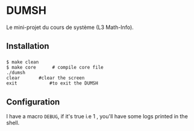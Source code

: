 # DUMSH
Le mini-projet du cours de système (L3 Math-Info).

## Installation

###

```
$ make clean
$ make core      # compile core file
./dumsh
clear		#clear the screen
exit            #to exit the DUMSH	
```

## Configuration
I have a macro `DEBUG`, if it's true i.e 1 , you'll have some logs printed in the shell.

